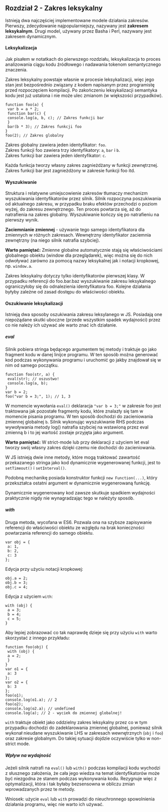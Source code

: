 ## Rozdział 2 - Zakres leksykalny

Istnieją dwa najczęściej implementowane modele działania zakresów. Pierwszy, zdecydowanie najpopularniejszy, nazywany jest
**zakresem leksykalnym**. Drugi model, używany przez Basha i Perl, nazywany jest zakresem dynamicznym.

#### Leksykalizacja

Jak pisałem w notatkach do pierwszego rozdziału, leksykalizacja to proces analizowania ciągu kodu źródłowego i 
nadawania tokenom semantycznego znaczenia.

Zakres leksykalny powstaje własnie w procesie leksykalizacji, więc jego stan jest bezpośrednio związany z 
kodem napisanym przez programistę przed rozpoczęciem kompilacji. Po zakończeniu leksykalizacji semantyka kodu jest już ustalona
i nie może ulec zmianom (w większości przypadków).
```
function foo(a) {
 var b = a * 2;
 function bar(c) {
 console.log(a, b, c); // Zakres funkcji bar
 }
 bar(b * 3); // Zakres funkcji foo
}
foo(2); // Zakres globalny
```
Zakres globalny zawiera jeden identyfikator: `foo`.  
Zakres funkcji foo zawiera trzy identyfikatory: `a`, `bar` i `b`.  
Zakres funkcji bar zawiera jeden identyfikator: `c`.

Każda funkcja tworzy własny zakres zagnieżdżany w funkcji zewnętrznej. Zakres funkcji bar jest zagnieżdżony
 w zakresie funkcji foo itd. 

#### Wyszukiwanie

Struktura i relatywne umiejscowienie zakresów tłumaczy mechanizm wyszukiwania identyfikatorów przez silnik. 
Silnik rozpoczyna poszukiwania od aktualnego zakresu, w przypadku braku efektów przechodzi o poziom wyżej, do zakresu zewnętrznego. 
Ten proces powtarza się, aż do natrafienia na zakres globalny. Wyszukiwanie kończy się po natrafieniu na pierwszy wynik.

**Zaciemnianie zmiennej** - używanie tego samego identyfikatora dla zmiennych w różnych zakresach. 
Wewnętrzny identyfikator zaciemnia zewnętrzny (na niego silnik natrafia szybciej).

**Warto pamiętać:**
Zmienne globalne automatycznie stają się właściwościami globalnego obiektu (window dla przeglądarek), 
więc można się do nich odwoływać zarówno za pomocą nazwy leksykalnej jak i notacji kropkowej, np. `window.a`.

Zakres leksykalny dotyczy tylko identyfikatorów pierwszej klasy. W przypadku referencji do foo.bar.baz
wyszukiwanie zakresu leksykalnego ograniczyłoby się do odnalezienia identyfikatora foo. Kolejne działania byłyby zależne
od zasad dostępu do właściwości obiektu.

#### Oszukiwanie leksykalizacji

Istnieją dwa sposoby oszukiwania zakresu leksylanego w JS. Posiadają one niepożądane skutki uboczne 
(przede wszystkim spadek wydajności) przez co nie należy ich
używać ale warto znać ich działanie.

##### eval

Silnik pobiera stringa będącego argumentem tej metody i traktuje go jako fragment kodu w danej linijce programu. 
W ten sposób można generować kod podczas wykonywania programu i uruchomić go jakby znajdował się w nim od samego początku. 
```
function foo(str, a) {
 eval(str); // oszustwo!
 console.log(a, b);
}
var b = 2;
foo("var b = 3;", 1); // 1, 3
```
W momencie wywołania `eval()` deklaracja `"var b = 3;"` w zakresie foo jest traktowana jak pozostałe fragmenty kodu, 
które znalazły się tam w momencie pisania programu. W ten sposób dochodzi do zacieniowania zmiennej globalnej `b`. 
Silnik wykonując wyszukiwanie RHS podczas wywoływania metody log() natrafia szybciej na wstawioną przez eval 
zmienną b i to jej wartość zostaje przyjęta jako argument.

**Warto pamiętać:** W strict-mode lub przy deklaracji z użyciem let eval tworzy swój własny zakres dzięki czemu
nie dochodzi do zacieniowania.

W JS istnieją dwie inne metody, które mogą traktować zawartość przekazanego stringa jako kod dynamicznie wygenerowanej funkcji,
jest to `setTimeout()` i `setInterval()`.

Podobną mechanikę posiada konstruktor funkcji `new Function(...)`, który przekształca ostatni argument w dynamicznie 
wygenerowaną funkcję.

Dynamicznie wygenerowany kod zawsze skutkuje spadkiem wydajności praktycznie nigdy nie wynagradzając tego w należyty sposób.

##### with

Druga metoda, wycofana w ES6. Pozwala ona na szybsze zapisywanie referencji do właściwości obiektu ze względu na brak
konieczności powtarzania referencji do samego obiektu.
```
var obj = {
 a: 1,
 b: 2,
 c: 3
};
```
Edycja przy użyciu notacji kropkowej:
```
obj.a = 2;
obj.b = 3;
obj.c = 4;
```
Edycja z użyciem `with`:
```
with (obj) {
 a = 3;
 b = 4;
 c = 5;
}
```
Aby lepiej zobrazować co tak naprawdę dzieje się przy użyciu `with` warto skorzystać z innego przykładu:
```
function foo(obj) {
 with (obj) {
 a = 2;
 }
}
var o1 = {
 a: 3
};
var o2 = {
 b: 3
};
foo(o1);
console.log(o1.a); // 2
foo(o2);
console.log(o2.a); // undefined
console.log(a); // 2 - wyciek do zmiennej globalnej!
```
`with` traktuje obiekt jako oddzielny zakres leksykalny przez co w tym przypadku dochodzi do zadeklarowania zmiennej globalnej,
ponieważ silnik wykonał nieudane wyszukiwanie LHS w zakresach wewnętrznych (`obj` i `foo`) oraz zakresie globalnym. 
Do takiej sytuacji dojdzie oczywiście tylko w non-strict mode.

##### Wpływ na wydajność

Jeżeli silnik natrafi na `eval()` lub `with()` podczas kompilacji kodu wychodzi z słusznego założenia, 
że cała jego wiedza na temat identyfikatorów może być niezgodna ze stanem podczas wykonywania kodu. 
Rezygnuje więc z optymalizacji, która i tak byłaby bezsensowna w obliczu zmian wprowadzanych przez te metody.

Wniosek: użycie `eval` lub `with` prowadzi do nieuchronnego spowolnienia działania programu, więc nie warto ich używać.